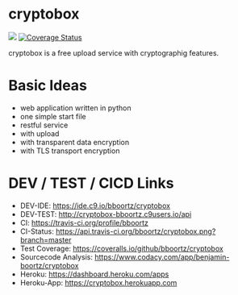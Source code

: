 # cryptobox
<a href='https://travis-ci.org/sebdah/git-pylint-commit-hook'><img src='https://secure.travis-ci.org/bboortz/cryptobox.png?branch=master'></a>
[![Coverage Status](https://coveralls.io/repos/github/bboortz/cryptobox/badge.svg?branch=master)](https://coveralls.io/github/bboortz/cryptobox?branch=master)

cryptobox is a free upload service with cryptographig features. 

# Basic Ideas
* web application written in python
* one simple start file
* restful service
* with upload
* with transparent data encryption 
* with TLS transport encryption




# DEV / TEST / CICD Links
* DEV-IDE: https://ide.c9.io/bboortz/cryptobox
* DEV-TEST: http://cryptobox-bboortz.c9users.io/api
* CI: https://travis-ci.org/profile/bboortz
* CI-Status: https://api.travis-ci.org/bboortz/cryptobox.png?branch=master
* Test Coverage: https://coveralls.io/github/bboortz/cryptobox
* Sourcecode Analysis: https://www.codacy.com/app/benjamin-boortz/cryptobox 
* Heroku: https://dashboard.heroku.com/apps
* Heroku-App: https://cryptobox.herokuapp.com